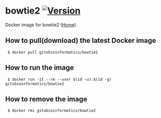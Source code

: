 # bowtie2 [![Version](https://img.shields.io/badge/Version-2.3.4.3-blue.svg)]()

Docker image for bowtie2 ([Home][homepage]).

## How to pull(download) the latest Docker image
```
 $ docker pull gitobioinformatics/bowtie2
```

## How to run the image
```
 $ docker run -it --rm --user $(id -u):$(id -g) gitobioinformatics/bowtie2
```

## How to remove the image
```
 $ docker rmi gitobioinformatics/bowtie2
```

[hub]: https://hub.docker.com/r/gitobioinformatics/bowtie2
[quay]: https://quay.io/repository/gitobioinformatics/bowtie2
[homepage]: http://bowtie-bio.sourceforge.net/bowtie2/index.shtml

